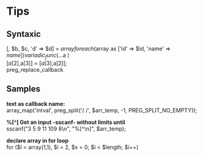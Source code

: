 # Tips

Syntaxic
---
[, $b, $c, 'd' => $d] = $array   
foreach ($array as ['id' => $id, 'name' => $name])     
variadic_func( ...$a )  
[$a[2],$a[3]] = [$a[3],$a[2]];   
preg_replace_callback   

Samples
--- 
**text as callback name:**      
array_map('intval', preg_split('/ /', $arr_temp, -1, PREG_SPLIT_NO_EMPTY)); 

**%[^<char>] Get an input -sscanf- without limits until <char>**  
sscanf("3 5 9 11 109 8\n", "%[^\n]", $arr_temp);  

**declare array in for loop**  
for ($l = array(1,1), $i = 2, $x = 0; $i < $length; $i++)     

